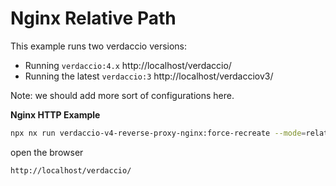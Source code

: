 # Nginx Relative Path

This example runs two verdaccio versions:

- Running `verdaccio:4.x` http://localhost/verdaccio/
- Running the latest `verdaccio:3` http://localhost/verdacciov3/

Note: we should add more sort of configurations here.

**Nginx HTTP Example**

```bash
npx nx run verdaccio-v4-reverse-proxy-nginx:force-recreate --mode=relative-path
```

open the browser

```
http://localhost/verdaccio/
```
